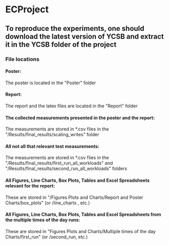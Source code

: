 # ECProject

## To reproduce the experiments, one should download the latest version of YCSB and extract it in the YCSB folder of the project

### File locations

#### Poster:
The poster is located in the "Poster" folder

#### Report:
The report and the latex files are located in the "Report" folder

#### The collected measurements presented in the poster and the report:
The measurements are stored in *.csv files in the "/Results/final_results/scaling_writes" folder

#### All not all that relevant test measurements:
The measurements are stored in *.csv files in the "/Results/final_results/first_run_all_workloads" and "/Results/final_results/second_run_all_workloads" folders

#### All Figures, Line Charts, Box Plots, Tables and Excel Spreadsheets relevant for the report:
These are stored in "/Figures Plots and Charts/Report and Poster Charts/box_plots" (or /line_charts , etc.)

#### All Figures, Line Charts, Box Plots, Tables and Excel Spreadsheets from the multiple times of the day runs:

These are stored in "Figures Plots and Charts/Multiple times of the day Charts/first_run" (or /second_run, etc.)
